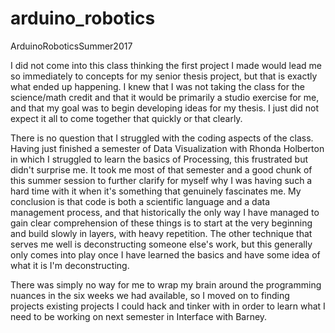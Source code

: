 # arduino_robotics
ArduinoRoboticsSummer2017

  I did not come into this class thinking the first project I made would lead me so immediately to concepts for my senior thesis project, but that is exactly what ended up happening. I knew that I was not taking the class for the science/math credit and that it would be primarily a studio exercise for me, and that my goal was to begin developing ideas for my thesis. I just did not expect it all to come together that quickly or that clearly.
  
  There is no question that I struggled with the coding aspects of the class. Having just finished a semester of Data Visualization with Rhonda Holberton in which I struggled to learn the basics of Processing, this frustrated but didn't surprise me. It took me most of that semester and a good chunk of this summer session to further clarify for myself why I was having such a hard time with it when it's something that genuinely fascinates me. My conclusion is that code is both a scientific language and a data management process, and that historically the only way I have managed to gain clear comprehension of these things is to start at the very beginning and build slowly in layers, with heavy repetition. The other technique that serves me well is deconstructing someone else's work, but this generally only comes into play once I have learned the basics and have some idea of what it is I'm deconstructing. 
  
  There was simply no way for me to wrap my brain around the programming nuances in the six weeks we had available, so I moved on to finding projects existing projects I could hack and tinker with in order to learn what I need to be working on next semester in Interface with Barney. 
